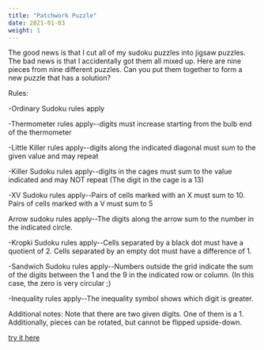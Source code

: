 ```yaml
---
title: "Patchwork Puzzle"
date: 2021-01-03
weight: 1
---
```

The good news is that I cut all of my sudoku puzzles into jigsaw puzzles. The bad news is that I accidentally got them all mixed up. Here are nine pieces from nine different puzzles. Can you put them together to form a new puzzle that has a solution?

Rules:

-Ordinary Sudoku rules apply

-Thermometer rules apply--digits must increase starting from the bulb end of the thermometer

-Little Killer rules apply--digits along the indicated diagonal must sum to the given value and may repeat

-Killer Sudoku rules apply--digits in the cages must sum to the value indicated and may NOT repeat (The digit in the cage is a 13)

-XV Sudoku rules apply--Pairs of cells marked with an X must sum to 10. Pairs of cells marked with a V must sum to 5

Arrow sudoku rules apply--The digits along the arrow sum to the number in the indicated circle.

-Kropki Sudoku rules apply--Cells separated by a black dot must have a quotient of 2. Cells separated by an empty dot must have a difference of 1.

-Sandwich Sudoku rules apply--Numbers outside the grid indicate the sum of the digits between the 1 and the 9 in the indicated row or column. (In this case, the zero is very circular ;)

-Inequality rules apply--The inequality symbol shows which digit is greater.

Additional notes: Note that there are two given digits. One of them is a 1. Additionally, pieces can be rotated, but cannot be flipped upside-down.

<a href="https://app.crackingthecryptic.com/2a4lokrvms">try it here</a>
